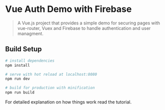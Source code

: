 # Vue Auth Demo with Firebase

> A Vue.js project that provides a simple demo for securing pages with vue-router, Vuex and Firebase to handle authentication and user managment.

## Build Setup

``` bash
# install dependencies
npm install

# serve with hot reload at localhost:8080
npm run dev

# build for production with minification
npm run build
```

For detailed explanation on how things work read the tutorial.
